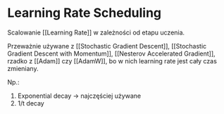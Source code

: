 # Learning Rate Scheduling

Scalowanie [[Learning Rate]] w zależności od etapu uczenia.

Przeważnie używane z [[Stochastic Gradient Descent]], [[Stochastic Gradient Descent with Momentum]], [[Nesterov Accelerated Gradient]], rzadko z [[Adam]] czy [[AdamW]], bo w nich learning rate jest cały czas zmieniany.

Np.:

1. Exponential decay -> najczęściej używane
2. 1/t decay